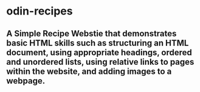 # odin-recipes

## A Simple Recipe Webstie that demonstrates basic HTML skills such as structuring an HTML document, using appropriate headings, ordered and unordered lists, using relative links to pages within the website, and adding images to a webpage. 